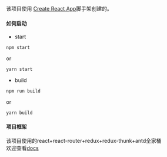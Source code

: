 该项目使用 [Create React App](https://github.com/facebookincubator/create-react-app)脚手架创建的。

#### 如何启动
* start
```
npm start
```
 or
```
yarn start
```
* build
```
npm run build
```
 or
```
yarn build
```

#### 项目框架

该项目使用的react+react-router+redux+redux-thunk+antd全家桶                                                
欢迎查看[docs](https://www.jianshu.com/p/9867d30afdb6)

